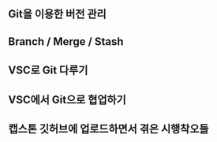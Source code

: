 ## Git을 이용한 버전 관리
## Branch / Merge / Stash
## VSC로 Git 다루기
## VSC에서 Git으로 협업하기
## 캡스톤 깃허브에 업로드하면서 겪은 시행착오들